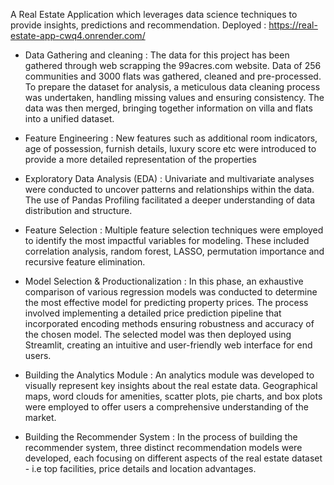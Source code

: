 A Real Estate Application which leverages data science techniques to provide insights, predictions and recommendation.
Deployed : https://real-estate-app-cwq4.onrender.com/

- Data Gathering and cleaning :
The data for this project has been gathered through web scrapping the 99acres.com website. Data of 256 communities and 3000 flats was gathered, cleaned and pre-processed. To prepare the dataset for analysis, a meticulous data cleaning process was undertaken, handling missing values and ensuring consistency. The data was then merged, bringing together information on villa and flats into a unified dataset.

- Feature Engineering :
New features such as additional room indicators, age of possession, furnish details, luxury score etc were introduced to provide a more detailed representation of the properties

- Exploratory Data Analysis (EDA) :
Univariate and multivariate analyses were conducted to uncover patterns and relationships within the data. The use of Pandas Profiling facilitated a deeper understanding of data distribution and structure.

- Feature Selection :
Multiple feature selection techniques were employed to identify the most impactful variables for modeling. These included correlation analysis, random forest, LASSO, permutation importance and recursive feature elimination.

- Model Selection & Productionalization :
In this phase, an exhaustive comparison of various regression models was conducted to determine the most effective model for predicting property prices. The process involved implementing a detailed price prediction pipeline that incorporated encoding methods ensuring robustness and accuracy of the chosen model. The selected model was then deployed using Streamlit, creating an intuitive and user-friendly web interface for end users.

- Building the Analytics Module :
An analytics module was developed to visually represent key insights about the real estate data. Geographical maps, word clouds for amenities, scatter plots, pie charts, and box plots were employed to offer users a comprehensive understanding of the market. 

- Building the Recommender System :
In the process of building the recommender system, three distinct recommendation models were developed, each focusing on different aspects of the real estate dataset - i.e top facilities, price details and location advantages.
